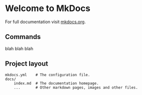 # Welcome to MkDocs

For full documentation visit [mkdocs.org](https://mkdocs.org).

## Commands

blah blah blah


## Project layout

    mkdocs.yml    # The configuration file.
    docs/
        index.md  # The documentation homepage.
        ...       # Other markdown pages, images and other files.
